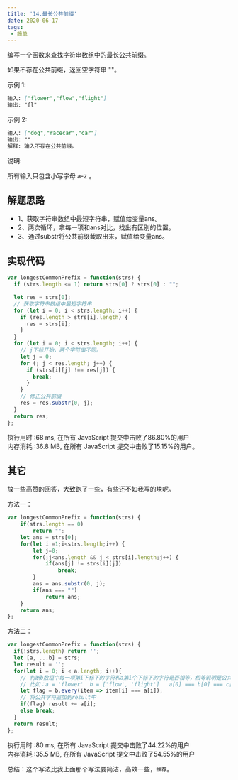 ```yaml
---
title: '14.最长公共前缀'
date: 2020-06-17
tags:
 - 简单
---
```

编写一个函数来查找字符串数组中的最长公共前缀。

如果不存在公共前缀，返回空字符串 ""。

示例 1:
```md
输入: ["flower","flow","flight"]
输出: "fl"
```
示例 2:
```md
输入: ["dog","racecar","car"]
输出: ""
解释: 输入不存在公共前缀。
```
说明:

所有输入只包含小写字母 a-z 。

## 解题思路
- 1、获取字符串数组中最短字符串，赋值给变量ans。
- 2、两次循环，拿每一项和ans对比，找出有区别的位置。
- 3、通过substr将公共前缀截取出来，赋值给变量ans。

## 实现代码
```js
var longestCommonPrefix = function(strs) {
  if (strs.length <= 1) return strs[0] ? strs[0] : "";

  let res = strs[0];
  // 获取字符串数组中最短字符串
  for (let i = 0; i < strs.length; i++) {
    if (res.length > strs[i].length) {
      res = strs[i];
    }
  }
  for (let i = 0; i < strs.length; i++) {
    // j下标开始，两个字符串不同。
    let j = 0;
    for (; j < res.length; j++) {
      if (strs[i][j] !== res[j]) {
        break;
      }
    }
    // 修正公共前缀
    res = res.substr(0, j);
  }
  return res;
};
```
执行用时 :68 ms, 在所有 JavaScript 提交中击败了86.80%的用户 <br/>
内存消耗 :36.8 MB, 在所有 JavaScript 提交中击败了15.15%的用户。


## 其它
放一些高赞的回答，大致跑了一些，有些还不如我写的块呢。

方法一：
```js
var longestCommonPrefix = function(strs) {
    if(strs.length == 0) 
        return "";
    let ans = strs[0];
    for(let i =1;i<strs.length;i++) {
        let j=0;
        for(;j<ans.length && j < strs[i].length;j++) {
            if(ans[j] != strs[i][j])
                break;
        }
        ans = ans.substr(0, j);
        if(ans === "")
            return ans;
    }
    return ans;
};
```

方法二：
```js
var longestCommonPrefix = function(strs) {
  if(!strs.length) return '';
  let [a, ...b] = strs;
  let result = '';
  for(let i = 0; i < a.length; i++){
    // 判断b数组中每一项第i下标下的字符和a第i个下标下的字符是否相等，相等说明是公共字符
    // 比如：a = 'flower'  b = ['flow', 'flight']   a[0] === b[0] === c[0], 说明f是公共字符
    let flag = b.every(item => item[i] === a[i]);
    // 将公共字符追加到result中
    if(flag) result += a[i];
    else break;
  }
  return result;
};
```
执行用时 :80 ms, 在所有 JavaScript 提交中击败了44.22%的用户 <br/>
内存消耗 :35.5 MB, 在所有 JavaScript 提交中击败了54.55%的用户 <br/>

总结：这个写法比我上面那个写法要简洁，高效一些，`推荐`。